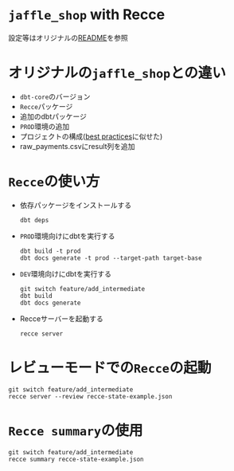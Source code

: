 # `jaffle_shop` with Recce

設定等はオリジナルの[README](https://github.com/dbt-labs/jaffle_shop_duckdb?tab=readme-ov-file#testing-dbt-project-jaffle_shop)を参照

# オリジナルの`jaffle_shop`との違い

- `dbt-core`のバージョン
- `Recce`パッケージ
- 追加のdbtパッケージ
- `PROD`環境の追加
- プロジェクトの構成([best practices](https://docs.getdbt.com/best-practices/how-we-structure/1-guide-overview)に似せた)
- raw_payments.csvにresult列を追加

# `Recce`の使い方

- 依存パッケージをインストールする
  ```
  dbt deps
  ```
- `PROD`環境向けにdbtを実行する
  ```
  dbt build -t prod
  dbt docs generate -t prod --target-path target-base
  ```
- `DEV`環境向けにdbtを実行する
  ```
  git switch feature/add_intermediate
  dbt build
  dbt docs generate
  ```
- Recceサーバーを起動する
  ```
  recce server
  ```

# レビューモードでの`Recce`の起動

```
git switch feature/add_intermediate
recce server --review recce-state-example.json
```

# `Recce summary`の使用

```
git switch feature/add_intermediate
recce summary recce-state-example.json
```
